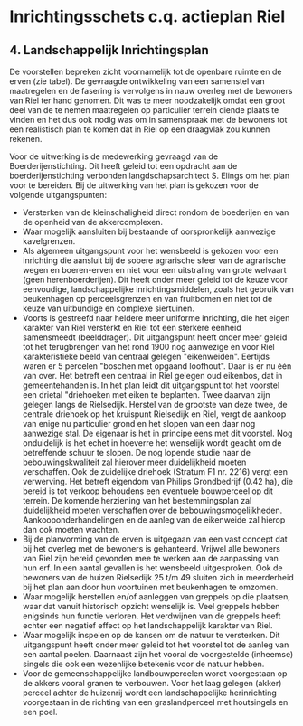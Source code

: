 # Inrichtingsschets c.q. actieplan Riel

## 4. Landschappelijk Inrichtingsplan
De voorstellen bepreken zicht voornamelijk tot de openbare ruimte en de erven (zie tabel). De gevraagde ontwikkeling van een samenstel van maatregelen en de fasering is vervolgens in nauw overleg met de bewoners van Riel ter hand genomen. Dit was te meer noodzakelijk omdat een groot deel van de te nemen maatregelen op particulier terrein diende plaats te vinden en het dus ook nodig was om in samenspraak met de bewoners tot een realistisch plan te komen dat in Riel op een draagvlak zou kunnen rekenen.

Voor de uitwerking is de medewerking gevraagd van de Boerderijenstichting. Dit heeft geleid tot een opdracht aan de boerderijenstichting verbonden langdschapsarchitect S. Elings om het plan voor te bereiden. Bij de uitwerking van het plan is gekozen voor de volgende uitgangspunten:

- Versterken van de kleinschaligheid direct rondom de boederijen en van de openheid van de akkercomplexen.
- Waar mogelijk aansluiten bij bestaande of oorspronkelijk aanwezige kavelgrenzen.
- Als algemeen uitgangspunt voor het wensbeeld is gekozen voor een inrichting die aansluit bij de sobere agrarische sfeer van de agrarische wegen en boeren-erven en niet voor een uitstraling van grote welvaart (geen herenboerderijen). Dit heeft onder meer geleid tot de keuze voor eenvoudige, landschappelijke inrichtingsmiddelen, zoals het gebruik van beukenhagen op perceelsgrenzen en van fruitbomen en niet tot de keuze van uitbundige en complexe siertuinen.
- Voorts is gestreefd naar heldere meer uniforme inrichting, die het eigen karakter van Riel versterkt en Riel tot een sterkere eenheid samensmeedt (beelddrager). Dit uitgangspunt heeft onder meer geleid tot het terugbrengen van het rond 1900 nog aanwezige en voor Riel karakteristieke beeld van centraal gelegen "eikenweiden". Eertijds waren er 5 percelen "boschen met opgaand loofhout". Daar is er nu één van over. Het betreft een centraal in Riel gelegen oud eikenbos, dat in gemeentehanden is. In het plan leidt dit uitgangspunt tot het voorstel een drietal "driehoeken met eiken te beplanten. Twee daarvan zijn gelegen langs de Rielsedijk. Herstel van de grootste van deze twee, de centrale driehoek op het kruispunt Rielsedijk en Riel, vergt de aankoop van enige nu particulier grond en het slopen van een daar nog aanwezige stal. De eigenaar is het in principe eens met dit voorstel. Nog onduidelijk is het echet in hoeverre het wenselijk wordt geacht om de betreffende schuur te slopen. De nog lopende studie naar de bebouwingskwaliteit zal hierover meer duidelijkheid moeten verschaffen. Ook de zuidelijke driehoek (Stratum F1 nr. 2216) vergt een verwerving. Het betreft eigendom van Philips Grondbedrijf (0.42 ha), die bereid is tot verkoop behoudens een eventuele bouwperceel op dit terrein. De komende herziening van het bestemmingsplan zal duidelijkheid moeten verschaffen over de bebouwingsmogelijkheden. Aankooponderhandelingen en de aanleg van de eikenweide zal hierop dan ook moeten wachten.
- Bij de planvorming van de erven is uitgegaan van een vast concept dat bij het overleg met de bewoners is gehanteerd. Vrijwel alle bewoners van Riel zijn bereid gevonden mee te werken aan de aanpassing van hun erf. In een aantal gevallen is het wensbeeld uitgesproken. Ook de bewoners van de huizen Rielsedijk 25 t/m 49 sluiten zich in meerderheid bij het plan aan door hun voortuinen met beukenhagen te omzomen.
- Waar mogelijk herstellen en/of aanleggen van greppels op die plaatsen, waar dat vanuit historisch opzicht wenselijk is. Veel greppels hebben enigsinds hun functie verloren. Het verdwijnen van de greppels heeft echter een negatief effect op het landschappelijk karakter van Riel.
- Waar mogelijk inspelen op de kansen om de natuur te versterken. Dit uitgangspunt heeft onder meer geleid tot het voorstel tot de aanleg van een aantal poelen. Daarnaast zijn het vooral de voorgestelde (inheemse) singels die ook een wezenlijke betekenis voor de natuur hebben.
- Voor de gemeenschappelijke landbouwpercelen wordt voorgestaan op de akkers vooral granen te verbouwen. Voor het laag gelegen (akker) perceel achter de huizenrij wordt een landschappelijke herinrichting voorgestaan in de richting van een graslandperceel met houtsingels en een poel.
